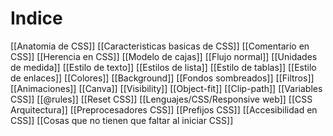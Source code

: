 # Indice

[[Anatomia de CSS]]
[[Caracteristicas basicas de CSS]]
[[Comentario en CSS]]
[[Herencia en CSS]]
[[Modelo de cajas]]
[[Flujo normal]]
[[Unidades de medida]]
[[Estilo de texto]]
[[Estilos de lista]]
[[Estilo de tablas]]
[[Estilo de enlaces]]
[[Colores]]
[[Background]]
[[Fondos sombreados]]
[[Filtros]]
[[Animaciones]]
[[Canva]]
[[Visibility]]
[[Object-fit]]
[[Clip-path]]
[[Variables CSS]]
[[@rules]]
[[Reset CSS]]
[[Lenguajes/CSS/Responsive web]]
[[CSS Arquitectura]]
[[Preprocesadores CSS]]
[[Prefijos CSS]]
[[Accesibilidad en CSS]]
[[Cosas que no tienen que faltar al iniciar CSS]]

